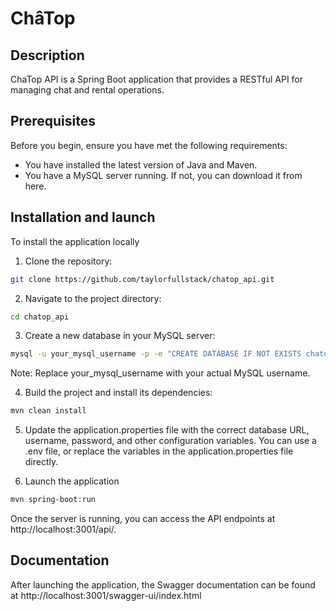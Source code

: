 # ChâTop

## Description
ChaTop API is a Spring Boot application that provides a RESTful API for managing chat and rental operations.

## Prerequisites

Before you begin, ensure you have met the following requirements:  
- You have installed the latest version of Java and Maven.
- You have a MySQL server running. If not, you can download it from here.
  
## Installation and launch
To install the application locally

1. Clone the repository:

```bash
git clone https://github.com/taylorfullstack/chatop_api.git
```

2. Navigate to the project directory:

```bash
cd chatop_api
```

3. Create a new database in your MySQL server:

```bash
mysql -u your_mysql_username -p -e "CREATE DATABASE IF NOT EXISTS chatop_db;"
```

Note: Replace your_mysql_username with your actual MySQL username.


4. Build the project and install its dependencies:

```bash
mvn clean install
```

5. Update the application.properties file with the correct database URL, username, password, and other configuration variables. You can use a .env file, or replace the variables in the application.properties file directly.

6. Launch the application

```bash
mvn spring-boot:run
```

Once the server is running, you can access the API endpoints at http://localhost:3001/api/.

## Documentation

After launching the application, the Swagger documentation can be found at http://localhost:3001/swagger-ui/index.html
